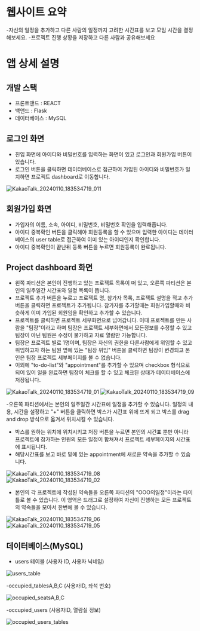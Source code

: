 웹사이트 요약
=
-자신의 일정을 추가하고 다른 사람의 일정까지 고려한 시간표를 보고 모임 시간을 결정해보세요.
-프로젝트 진행 상황을 저장하고 다른 사람과 공유해보세요

앱 상세 설명
=
개발 스택
-
- 프론트앤드 : REACT
- 백앤드 : Flask
- 데이터베이스 : MySQL

로그인 화면
- 
- 진입 화면에 아이디와 비밀번호를 입력하는 화면이 있고 로그인과 회원가입 버튼이 있습니다.
- 로그인 버튼을 클릭하면 데이터베이스로 접근하여 가입된 아이디와 비밀번호가 일치하면 프로젝트 dashboard로 이동합니다.

![KakaoTalk_20240110_183534719_011](https://github.com/franktome/madcamp_week2/assets/102137004/6cd840a2-fd16-439f-a96d-b56dd7ab07f7)

회원가입 화면
- 
- 가입자의 이름, 소속, 아이디, 비밀번호, 비밀번호 확인을 입력해줍니다.
- 아이디 중복확인 버튼을 클릭해야 회원등록을 할 수 있으며 입력한 아이디는 데이터베이스의 user table로 접근하여 이미 있는 아이디인지 확인합니다.
- 아이디 중복확인이 끝난뒤 등록 버튼을 누르면 회원등록이 완료됩니다.


Project dashboard 화면
- 
- 왼쪽 파티션은 본인이 진행하고 있는 프로젝트 목록이 떠 있고, 오른쪽 파티션은 본인의 일주일간 시간표와 일정 목록이 뜹니다.
- 프로젝트 추가 버튼을 누르고 프로젝트 명, 참가자 목록, 프로젝트 설명을 적고 추가 버튼을 클릭하면 프로젝트가 추가됩니다. 참가자를 추가할때는 회원가입할때와 비슷하게 이미 가입된 회원임을 확인하고 추가할 수 있습니다.
- 프로젝트를 클릭하면 프로젝트 세부화면으로 넘어갑니다. 이때 프로젝트를 만든 사람을 "팀장"이라고 하며 팀장은 프로젝트 세부화면에서 모든정보를 수정할 수 있고 팀장이 아닌 팀원은 수정이 불가하고 자료 열람만 가능합니다.
- 팀장은 프로젝트 별로 1명이며, 팀장은 자신의 권한을 다른사람에게 위임할 수 있고 위임하고자 하는 팀원 옆에 있는 "팀장 위임" 버튼을 클릭하면 팀장이 변경되고 본인은 팀장 프로젝트 세부페이지를 볼 수 없습니다.
- 이외에 "to-do-list"와 "appointment"를 추가할 수 있으며 checkbox 형식으로 되어 있어 일을 완료하면 팀장이 체크를 할 수 있고 체크된 상태가 데이터베이스에 저장됩니다.

![KakaoTalk_20240110_183534719_01](https://github.com/franktome/madcamp_week2/assets/102137004/10458acd-8c3d-494e-be84-7b3baf8f68a0) ![KakaoTalk_20240110_183534719_09](https://github.com/franktome/madcamp_week2/assets/102137004/989fe50c-76c2-4090-9dd7-194cba7b2c4c)


-오른쪽 파티션에서는 본인의 일주일간 시간표에 일정을 추가할 수 있습니다. 일정의 내용, 시간을 설정하고 "+" 버튼을 클릭하면 박스가 시간표 위에 뜨게 되고 박스를 drag and drop 방식으로 옯겨서 위치시킬 수 있습니다.
- 박스를 원하는 위치에 위치시키고 저장 버튼을 누르면 본인의 시간표 뿐만 아니라 프로젝트에 참가하는 인원의 모든 일정이 합쳐져서 프로젝트 세부페이지의 시간표에 표시됩니다.
- 해당시간표를 보고 바로 밑에 있는 appointment에 새로운 약속을 추가할 수 있습니다.

![KakaoTalk_20240110_183534719_08](https://github.com/franktome/madcamp_week2/assets/102137004/4aaef8cb-104b-4313-b9a3-20d0ca8eadc1) ![KakaoTalk_20240110_183534719_02](https://github.com/franktome/madcamp_week2/assets/102137004/5e897624-1c9a-4163-8057-14a3404482fb)

- 본인의 각 프로젝트에 작성된 약속들을 오른쪽 파티션의 "OOO의일정"이라는 타이틀로 볼 수 있습니다. 이 영역은 드래그로 설정하여 자신이 진행하는 모든 프로젝트의 약속들을 모아서 한번에 볼 수 있습니다.

![KakaoTalk_20240110_183534719_06](https://github.com/franktome/madcamp_week2/assets/102137004/79d9243a-3c43-400a-b2c2-6308c83a39bd) ![KakaoTalk_20240110_183534719_05](https://github.com/franktome/madcamp_week2/assets/102137004/1c621d69-e007-406d-a74b-5e8dc4bdee3c)



## 데이터베이스(MySQL)
- users 테이블 (사용자 ID, 사용자 닉네임)

![users_table](https://github.com/franktome/madcamp_week2/assets/154505487/7ab191c0-6ca5-4035-ad42-96adcb8d0fde)

-occupied_tablesA,B,C (사용자ID, 좌석 번호)

![occupied_seatsA,B,C](https://github.com/franktome/madcamp_week2/assets/154505487/40d25aed-95e0-4253-a6b8-689fb446dd23)

-occupied_users (사용자ID, 열람실 정보)

![occupied_users_tables](https://github.com/franktome/madcamp_week2/assets/154505487/f790c761-79fb-4e89-98c4-5b68f59dd172)




  
